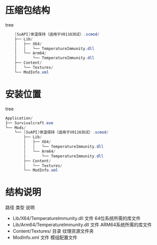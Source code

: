 ﻿# 压缩包结构
tree
```csharp
    [SuAPI]体温保持（适用于V0116测试）.scmod/
    ├── Lib/
    │   ├── X64/
    │   │   └── TemperatureImmunity.dll
    │   └── Arm64/
    │       └── TemperatureImmunity.dll
    ├── Content/
    │   └── Textures/
    └── ModInfo.xml
```
# 安装位置
tree
```csharp
Application/
├── Survivalcraft.exe
└── Mods/
    └── [SuAPI]体温保持（适用于V0116测试）.scmod/
        ├── Lib/
        │   ├── X64/
        │   │   └── TemperatureImmunity.dll
        │   └── Arm64/
        │       └── TemperatureImmunity.dll
        ├── Content/
        │   └── Textures/
        └── ModInfo.xml
```
# 结构说明
路径	类型	说明
- Lib/X64/TemperatureImmunity.dll	文件	64位系统所需的库文件
- Lib/Arm64/TemperatureImmunity.dll	文件	ARM64系统所需的库文件
- Content/Textures/	目录	纹理资源文件夹
- ModInfo.xml	文件	模组配置文件